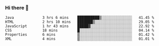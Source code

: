 ### Hi there 👋

<!--START_SECTION:waka-->

```text
Java             3 hrs 6 mins    ██████████▒░░░░░░░░░░░░░░   41.45 %
HTML             2 hrs 10 mins   ███████▒░░░░░░░░░░░░░░░░░   29.05 %
JavaScript       1 hr 43 mins    █████▓░░░░░░░░░░░░░░░░░░░   22.92 %
CSS              18 mins         █░░░░░░░░░░░░░░░░░░░░░░░░   04.14 %
Properties       6 mins          ▒░░░░░░░░░░░░░░░░░░░░░░░░   01.42 %
XML              4 mins          ▒░░░░░░░░░░░░░░░░░░░░░░░░   01.01 %
```

<!--END_SECTION:waka-->

<!--
**Jonas-VanHaeken/Jonas-VanHaeken** is a ✨ _special_ ✨ repository because its `README.md` (this file) appears on your GitHub profile.

Here are some ideas to get you started:

- 🔭 I’m currently working on ...
- 🌱 I’m currently learning ...
- 👯 I’m looking to collaborate on ...
- 🤔 I’m looking for help with ...
- 💬 Ask me about ...
- 📫 How to reach me: ...
- 😄 Pronouns: ...
- ⚡ Fun fact: ...
-->
